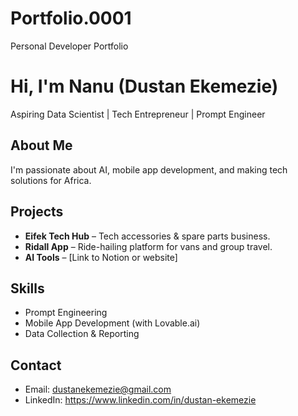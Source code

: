 # Portfolio.0001
Personal Developer Portfolio 
# Hi, I'm Nanu (Dustan Ekemezie)  
Aspiring Data Scientist | Tech Entrepreneur | Prompt Engineer

## About Me
I'm passionate about AI, mobile app development, and making tech solutions for Africa.

## Projects
- **Eifek Tech Hub** – Tech accessories & spare parts business.
- **Ridall App** – Ride-hailing platform for vans and group travel.
- **AI Tools** – [Link to Notion or website]

## Skills
- Prompt Engineering
- Mobile App Development (with Lovable.ai)
- Data Collection & Reporting

## Contact
- Email: dustanekemezie@gmail.com
- LinkedIn: https://www.linkedin.com/in/dustan-ekemezie
